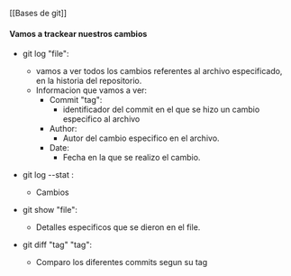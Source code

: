 [[Bases de git]]

#### Vamos a trackear nuestros cambios
- git log "file":
	-	vamos a ver todos los cambios referentes al archivo especificado, en la historia del repositorio.
	-	Informacion que vamos a ver:
		-	Commit "tag":
			-	identificador del commit en el que se hizo un cambio especifico al archivo
		-	Author:
			- Autor del cambio especifico en el archivo.
		-  Date:
			-  Fecha en la que se realizo el cambio. 

- git log --stat :
	- Cambios 

- git show "file":
	-  Detalles especificos que se dieron en el file.

- git diff "tag" "tag":
	- Comparo los diferentes commits segun su tag